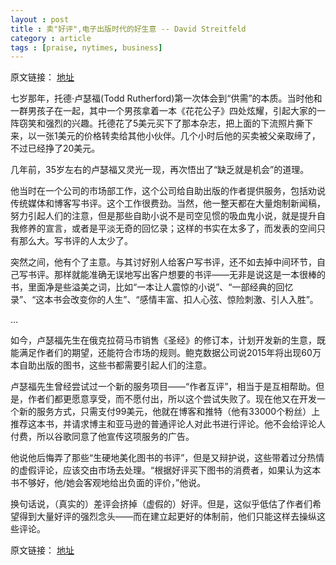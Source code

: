 ```yaml
---
layout : post
title : 卖"好评",电子出版时代的好生意 -- David Streitfeld
category : article
tags : [praise, nytimes, business]
---
```


原文链接： [地址](http://cn.nytimes.com/article/culture-arts/2012/10/25/c25bookreview/)

七岁那年，托德·卢瑟福(Todd Rutherford)第一次体会到“供需”的本质。当时他和一群男孩子在一起，其中一个男孩拿着一本《花花公子》四处炫耀，引起大家的一阵窃笑和强烈的兴趣。托德花了5美元买下了那本杂志，把上面的下流照片撕下来，以一张1美元的价格转卖给其他小伙伴。几个小时后他的买卖被父亲取缔了，不过已经挣了20美元。

几年前，35岁左右的卢瑟福又灵光一现，再次悟出了“缺乏就是机会”的道理。

他当时在一个公司的市场部工作，这个公司给自助出版的作者提供服务，包括劝说传统媒体和博客写书评。这个工作很费劲。当然，他一整天都在大量炮制新闻稿，努力引起人们的注意，但是那些自助小说不是司空见惯的吸血鬼小说，就是提升自我修养的宣言，或者是平淡无奇的回忆录；这样的书实在太多了，而发表的空间只有那么大。写书评的人太少了。

突然之间，他有个了主意。与其讨好别人给客户写书评，还不如去掉中间环节，自己写书评。那样就能准确无误地写出客户想要的书评——无非是说这是一本很棒的书，里面净是些溢美之词，比如“一本让人震惊的小说”、“一部经典的回忆录”、“这本书会改变你的人生”、“感情丰富、扣人心弦、惊险刺激、引人入胜”。

…

如今，卢瑟福先生在俄克拉荷马市销售《圣经》的修订本，计划开发新的生意，既能满足作者们的期望，还能符合市场的规则。鲍克数据公司说2015年将出现60万本自助出版的图书，这些书都需要引起人们的注意。

卢瑟福先生曾经尝试过一个新的服务项目——“作者互评”，相当于是互相帮助。但是，作者们都更愿意享受，而不愿付出，所以这个尝试失败了。现在他又在开发一个新的服务方式，只需支付99美元，他就在博客和推特（他有33000个粉丝）上推荐这本书，并请求博主和亚马逊的普通评论人对此书进行评论。他不会给评论人付费，所以谷歌同意了他宣传这项服务的广告。

他说他后悔弄了那些“生硬地美化图书的书评”，但是又辩护说，这些带着过分热情的虚假评论，应该交由市场去处理。“根据好评买下图书的消费者，如果认为这本书不够好，他/她会客观地给出负面的评价，”他说。

换句话说，（真实的）差评会挤掉（虚假的）好评。但是，这似乎低估了作者们希望得到大量好评的强烈念头——而在建立起更好的体制前，他们只能这样去操纵这些评论。


原文链接： [地址](http://cn.nytimes.com/article/culture-arts/2012/10/25/c25bookreview/)